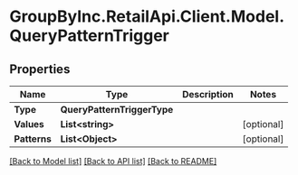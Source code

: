 # GroupByInc.RetailApi.Client.Model.QueryPatternTrigger

## Properties

Name | Type | Description | Notes
------------ | ------------- | ------------- | -------------
**Type** | **QueryPatternTriggerType** |  | 
**Values** | **List&lt;string&gt;** |  | [optional] 
**Patterns** | **List&lt;Object&gt;** |  | [optional] 

[[Back to Model list]](../README.md#documentation-for-models) [[Back to API list]](../README.md#documentation-for-api-endpoints) [[Back to README]](../README.md)

